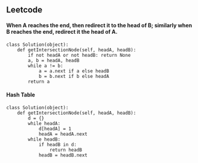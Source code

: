 ## Leetcode
#### When A reaches the end, then redirect it to the head of B; similarly when B reaches the end, redirect it the head of A.
```
class Solution(object):
    def getIntersectionNode(self, headA, headB):
        if not headA or not headB: return None
        a, b = headA, headB
        while a != b:
            a = a.next if a else headB
            b = b.next if b else headA
        return a
```
#### Hash Table
```
class Solution(object):
    def getIntersectionNode(self, headA, headB):
        d = {}
        while headA:
            d[headA] = 1
            headA = headA.next
        while headB:
            if headB in d:
                return headB
            headB = headB.next
```
